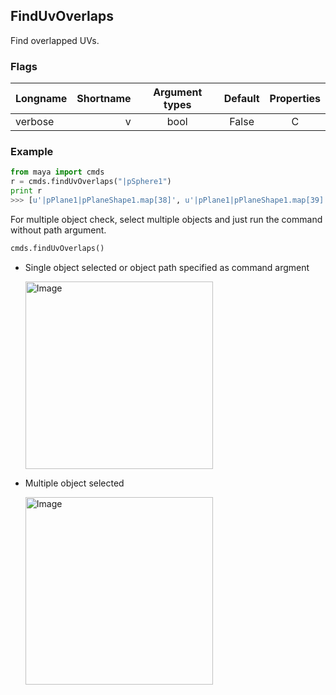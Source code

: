 ## FindUvOverlaps
Find overlapped UVs.

### Flags
| Longname | Shortname | Argument types | Default | Properties |
|:---------|----------:|:--------------:|:-------:|:----------:|
|verbose|v|bool|False|C|

### Example

```python
from maya import cmds
r = cmds.findUvOverlaps("|pSphere1")
print r
>>> [u'|pPlane1|pPlaneShape1.map[38]', u'|pPlane1|pPlaneShape1.map[39]', ....]
```

For multiple object check, select multiple objects and just run the command without path argument.

```python
cmds.findUvOverlaps()
```

* Single object selected or object path specified as command argment

    <img src="https://github.com/minoue/CheckTools/blob/media/media/uvOverlaps_single.gif" alt="Image" style="width: 300px;"/>

* Multiple object selected

    <img src="https://github.com/minoue/CheckTools/blob/media/media/uvOverlaps_multipleObj.gif" alt="Image" style="width: 300px;"/>
